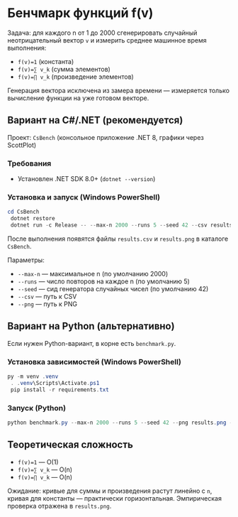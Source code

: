 # Бенчмарк функций f(v)

Задача: для каждого n от 1 до 2000 сгенерировать случайный неотрицательный вектор `v` и измерить среднее машинное время выполнения:
- `f(v)=1` (константа)
- `f(v)=∑ v_k` (сумма элементов)
- `f(v)=∏ v_k` (произведение элементов)

Генерация вектора исключена из замера времени — измеряется только вычисление функции на уже готовом векторе.

## Вариант на C#/.NET (рекомендуется)

Проект: `CsBench` (консольное приложение .NET 8, графики через ScottPlot)

### Требования
- Установлен .NET SDK 8.0+ (`dotnet --version`)

### Установка и запуск (Windows PowerShell)

```powershell
cd CsBench
 dotnet restore
 dotnet run -c Release -- --max-n 2000 --runs 5 --seed 42 --csv results.csv --png results.png
```

После выполнения появятся файлы `results.csv` и `results.png` в каталоге `CsBench`.

Параметры:
- `--max-n` — максимальное n (по умолчанию 2000)
- `--runs` — число повторов на каждое n (по умолчанию 5)
- `--seed` — сид генератора случайных чисел (по умолчанию 42)
- `--csv` — путь к CSV
- `--png` — путь к PNG

## Вариант на Python (альтернативно)

Если нужен Python-вариант, в корне есть `benchmark.py`.

### Установка зависимостей (Windows PowerShell)

```powershell
py -m venv .venv
 . .venv\Scripts\Activate.ps1
 pip install -r requirements.txt
```

### Запуск (Python)

```powershell
python benchmark.py --max-n 2000 --runs 5 --seed 42 --png results.png --csv results.csv
```

## Теоретическая сложность
- `f(v)=1` — O(1)
- `f(v)=∑ v_k` — O(n)
- `f(v)=∏ v_k` — O(n)

Ожидание: кривые для суммы и произведения растут линейно с `n`, кривая для константы — практически горизонтальная. Эмпирическая проверка отражена в `results.png`.
